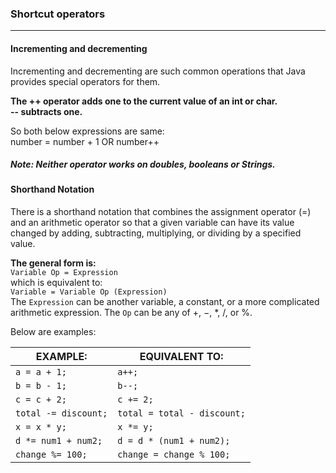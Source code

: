 ### Shortcut operators
***
#### Incrementing and decrementing
Incrementing and decrementing are such common operations that Java provides special operators for them.

**The ++ operator adds one to the current value of an int or char.    
-- subtracts one.**

So both below expressions are same:   
number = number + 1    OR   number++

##### Note: Neither operator works on doubles, booleans or Strings.
#### Shorthand Notation
There is a shorthand notation that combines the assignment operator (=) and an
arithmetic operator so that a given variable can have its value changed by adding,
subtracting, multiplying, or dividing by a specified value. 

**The general form is:**        
`Variable Op = Expression`      
which is equivalent to:     
`Variable = Variable Op (Expression)`       
The `Expression` can be another variable, a constant, or a more complicated arithmetic expression. The `Op` can be any of +, −, *, /, or %.

Below are examples:

| EXAMPLE:             | EQUIVALENT TO:             |
|----------------------|----------------------------|
| `a = a + 1;`         | `a++; `                    |
| `b = b - 1;`         | `b--; `                    |
| `c = c + 2;`         | `c += 2; `                 |
| `total -= discount;` | `total = total - discount;` |
| `x = x * y; `        | `x *= y;  `                |
| `d *= num1 + num2;`  | `d = d * (num1 + num2);`   |
| `change %= 100;`     | `change = change % 100;`   |

